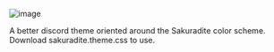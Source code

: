 
![image](https://user-images.githubusercontent.com/42524344/179573835-61436c8c-349e-489f-b6ae-18aa055db31c.png)



A better discord theme oriented around the Sakuradite color scheme.
Download sakuradite.theme.css to use.

